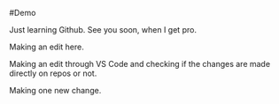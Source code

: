 #Demo 

Just learning Github. See you soon, when I get pro. 

Making an edit here.

Making an edit through VS Code and checking if the changes are made directly on repos or not. 

Making one new change. 
